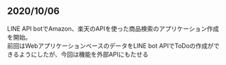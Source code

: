 ## 2020/10/06  
LINE API botでAmazon、楽天のAPIを使った商品検索のアプリケーション作成を開始。  
前回はWebアプリケーションベースのデータをLINE bot APIでToDoの作成ができるようにしたが、今回は機能を外部APIにもたせる  
